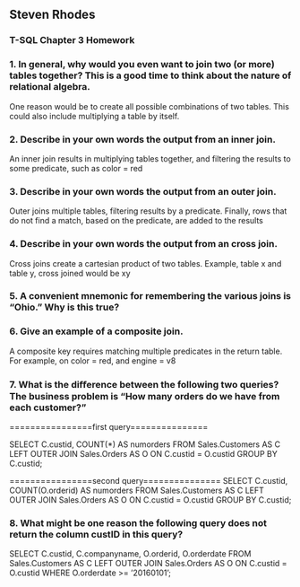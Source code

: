 ## Steven Rhodes
### T-SQL Chapter 3 Homework

### 1. In general, why would you even want to join two (or more) tables together? This is a good time to think about the nature of relational algebra.
One reason would be to create all possible combinations of two tables. This could also include multiplying a table by itself.

### 2. Describe in your own words the output from an inner join.
An inner join results in multiplying tables together, and filtering the results to some predicate, such as color = red

### 3. Describe in your own words the output from an outer join.
Outer joins multiple tables, filtering results by a predicate. Finally, rows that do not find a match, based on the predicate, are added to the results

### 4. Describe in your own words the output from an cross join.
Cross joins create a cartesian product of two tables. Example, table x and table y, cross joined would be xy

### 5. A convenient mnemonic for remembering the various joins is “Ohio.” Why is this true?


### 6. Give an example of a composite join.
A composite key requires matching multiple predicates in the return table. For example, on color = red, and engine = v8

### 7. What is the diﬀerence between the following two queries? The business problem is “How many orders do we have from each customer?”
================first query=============== 

SELECT C.custid, COUNT(*) AS numorders FROM Sales.Customers AS C LEFT OUTER JOIN Sales.Orders AS O ON C.custid = O.custid GROUP BY C.custid; 


================second query=============== 
SELECT C.custid, COUNT(O.orderid) AS numorders FROM Sales.Customers AS C LEFT OUTER JOIN Sales.Orders AS O ON C.custid = O.custid GROUP BY C.custid;

### 8. What might be one reason the following query does not return the column custID in this query?
SELECT C.custid, C.companyname, O.orderid, O.orderdate FROM Sales.Customers AS C LEFT OUTER JOIN Sales.Orders AS O ON C.custid = O.custid WHERE O.orderdate >= ’20160101’;